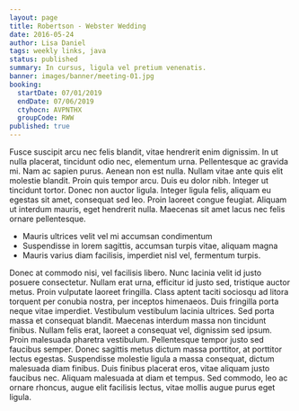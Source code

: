 ```yaml
---
layout: page
title: Robertson - Webster Wedding
date: 2016-05-24
author: Lisa Daniel
tags: weekly links, java
status: published
summary: In cursus, ligula vel pretium venenatis.
banner: images/banner/meeting-01.jpg
booking:
  startDate: 07/01/2019
  endDate: 07/06/2019
  ctyhocn: AVPNTHX
  groupCode: RWW
published: true
---
```

Fusce suscipit arcu nec felis blandit, vitae hendrerit enim dignissim. In ut nulla placerat, tincidunt odio nec, elementum urna. Pellentesque ac gravida mi. Nam ac sapien purus. Aenean non est nulla. Nullam vitae ante quis elit molestie blandit. Proin quis tempor arcu. Duis eu dolor nibh. Integer ut tincidunt tortor. Donec non auctor ligula. Integer ligula felis, aliquam eu egestas sit amet, consequat sed leo. Proin laoreet congue feugiat. Aliquam ut interdum mauris, eget hendrerit nulla. Maecenas sit amet lacus nec felis ornare pellentesque.

* Mauris ultrices velit vel mi accumsan condimentum
* Suspendisse in lorem sagittis, accumsan turpis vitae, aliquam magna
* Mauris varius diam facilisis, imperdiet nisl vel, fermentum turpis.

Donec at commodo nisi, vel facilisis libero. Nunc lacinia velit id justo posuere consectetur. Nullam erat urna, efficitur id justo sed, tristique auctor metus. Proin vulputate laoreet fringilla. Class aptent taciti sociosqu ad litora torquent per conubia nostra, per inceptos himenaeos. Duis fringilla porta neque vitae imperdiet. Vestibulum vestibulum lacinia ultrices. Sed porta massa et consequat blandit.
Maecenas interdum massa non tincidunt finibus. Nullam felis erat, laoreet a consequat vel, dignissim sed ipsum. Proin malesuada pharetra vestibulum. Pellentesque tempor justo sed faucibus semper. Donec sagittis metus dictum massa porttitor, at porttitor lectus egestas. Suspendisse molestie ligula a massa consequat, dictum malesuada diam finibus. Duis finibus placerat eros, vitae aliquam justo faucibus nec. Aliquam malesuada at diam et tempus. Sed commodo, leo ac ornare rhoncus, augue elit facilisis lectus, vitae mollis augue purus eget ligula.
